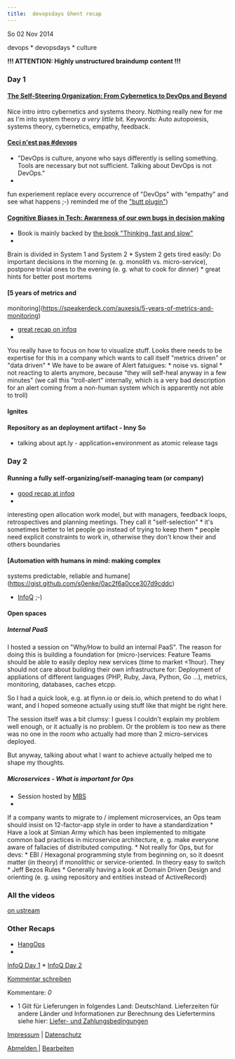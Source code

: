 ```yaml
---
title:  devopsdays Ghent recap
---
```

So
02
Nov
2014

devops \* devopsdays \* culture

**!!! ATTENTION: Highly unstructured braindump content !!!**

### Day 1

#### [The Self-Steering Organization: From Cybernetics to DevOps and Beyond](http://www.slideshare.net/ingineeringit/from-cybernetics-to-devops-and-beyond)

Nice intro intro cybernetics and systems theory. Nothing really new for me as I'm into system theory _a very little_ bit. Keywords: Auto autopoiesis, systems theory, cybernetics,
empathy, feedback.

#### [Ceci n'est pas \#devops](http://bridgetkromhout.com/speaking/2014/devopsdays-belgium/)

* "DevOps is culture, anyone who says differently is selling something. Tools are necessary but not sufficient. Talking about DevOps is not DevOps."
* 
fun experiement replace every occurrence of "DevOps" with "empathy" and see what happens ;-) reminded me of the ["butt plugin"](https://chrome.google.com/webstore/detail/cloud-to-butt-plus/apmlngnhgbnjpajelfkmabhkfapgnoai?hl=en))

#### [Cognitive Biases in Tech: Awareness of our own bugs in decision making](https://speakerdeck.com/nigelkersten/cognitive-biases-in-tech-awareness-of-our-own-bugs-in-decision-making)

* Book is mainly backed by [the book
"Thinking, fast and slow"](http://en.wikipedia.org/wiki/Thinking,_Fast_and_Slow)
* 
Brain is divided in System 1 and System 2
* 
System 2 gets tired easily: Do important decisions in the morning (e. g. monolith vs. micro-service), postpone trivial ones to the evening (e. g. what to cook for dinner)
* 
great hints for better post mortems

#### [5 years of metrics and
monitoring](https://speakerdeck.com/auxesis/5-years-of-metrics-and-monitoring)

* [great recap on infoq](http://www.infoq.com/news/2014/10/5-years-metrics-monitoring)
* 
You really have to focus on how to visualize stuff. Looks there needs to be expertise for this in a company which wants to call itself "metrics driven" or "data driven"
* 
We have to be aware of Alert fatuigues:
  * 
noise vs. signal
  * 
not reacting to alerts anymore, because "they will self-heal anyway in a few minutes" (we call this "troll-alert" internally, which is a very bad description for an alert coming
from a non-human system which is apparently not able to troll)

#### Ignites

#### Repository as an deployment artifact - Inny So

* talking about apt.ly - application+environment as atomic release tags

### Day 2

#### Running a fully self-organizing/self-managing team (or company)

* [good recap at infoq](http://www.infoq.com/news/2014/10/devops-days-belgium-2)
* 
interesting open allocation work model, but with managers, feedback loops, retrospectives and planning meetings. They call it "self-selection"
* 
it's sometimes better to let people go instead of trying to keep them
* 
people need explicit constraints to work in, otherwise they don't know their and others boundaries

#### [Automation with humans in mind: making complex
systems predictable, reliable and humane](https://gist.github.com/s0enke/0ac2f6a0cce307d9cddc)

* [InfoQ](http://www.infoq.com/news/2014/10/devops-days-automation-humans) ;-)

#### Open spaces

##### Internal PaaS

I hosted a session on "Why/How to build an internal PaaS". The reason for doing this is building a foundation for (micro-)services: Feature Teams should be able to easily deploy new services
(time to market <1hour). They should not care about building their own infrastructure for: Deployment of appliations of different languages (PHP, Ruby, Java, Python, Go ...), metrics,
monitoring, databases, caches etcpp.

So I had a quick look, e.g. at flynn.io or deis.io, which pretend to do what I want, and I hoped someone actually using stuff like that might be right here.

The session itself was a bit clumsy: I guess I couldn't explain my problem well enough, or it actually is no problem. Or the problem is too new as there was no one in the room who actually had
more than 2 micro-services deployed.

But anyway, talking about what I want to achieve actually helped me to shape my thoughts.

##### Microservices - What is important for Ops

* Session hosted by [MBS](https://twitter.com/bruntonspall)
* 
If a company wants to migrate to / implement microservices, an Ops team should insist on 12-factor-app style in order to have a standardization
* 
Have a look at Simian Army which has been implemented to mitigate common bad practices in microservice architecture, e. g. make everyone aware of fallacies of distributed computing.
* 
Not really for Ops, but for devs:
  * 
EBI / Hexagonal programming style from beginning on, so it doesnt matter (in theory) if monolithic or service-oriented. In theory easy to switch
  * 
Jeff Bezos Rules
  * 
Generally having a look at Domain Driven Design and orienting (e. g. using repository and entities instead of ActiveRecord)

### All the videos

[on ustream](http://www.ustream.tv/recorded/54693964)

### Other Recaps

* [HangOps](http://t.co/P5iyFIZKnL)
* 
[InfoQ Day 1](https://gist.github.com/s0enke/0ac2f6a0cce307d9cddc)
* 
[InfoQ Day 2](http://www.infoq.com/news/2014/10/devops-days-belgium-2)

[Kommentar schreiben](#)

Kommentare: _0_ 

* 1 Gilt für Lieferungen in folgendes Land: Deutschland. Lieferzeiten für andere Länder und Informationen zur Berechnung des Liefertermins siehe hier: [Liefer- und Zahlungsbedingungen](http://www.ruempler.eu/j/shop/deliveryinfo)  

[Impressum](/about/) | [Datenschutz](/j/privacy) 

[Abmelden ](https://e.jimdo.com/app/cms/logout.php)
|
[Bearbeiten](https://a.jimdo.com/app/auth/signin/jumpcms/?page=1993727093)